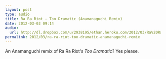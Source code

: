 ```yaml
---
layout: post
type: audio
title: Ra Ra Riot — Too Dramatic (Anamanaguchi Remix)
date: 2012-03-03 09:14
audio: 
  url: http://dl.dropbox.com/u/2938195/ethan.heroku.com/2012/03/Ra%20Ra%20Riot%20-%20Too%20Dramatic%20%28Anamanaguchi%20Remix%29.mp3
permalink: 2012/03/ra-ra-riot-too-dramatic-anamanaguchi-remix
---
```


An Anamanguchi remix of Ra Ra Riot's _Too Dramatic_? Yes please.
